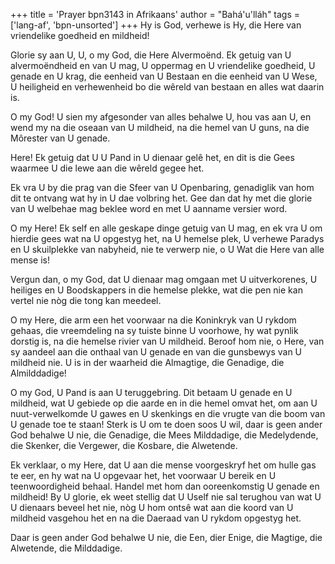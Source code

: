 +++
title = 'Prayer bpn3143 in Afrikaans'
author = "Bahá'u'lláh"
tags = ['lang-af', 'bpn-unsorted']
+++
Hy is God, verhewe is Hy, die Here van vriendelike goedheid en mildheid!

Glorie sy aan U, U, o my God, die Here Alvermoënd. Ek getuig van U alvermoëndheid en van U mag, U oppermag en U vriendelike goedheid, U genade en U krag, die eenheid van U Bestaan en die eenheid van U Wese, U heiligheid en verhewenheid bo die wêreld van bestaan en alles wat daarin is.

O my God! U sien my afgesonder van alles behalwe U, hou vas aan U, en wend my na die oseaan van U mildheid, na die hemel van U guns, na die Môrester van U genade.

Here! Ek getuig dat U U Pand in U dienaar gelê het, en dit is die Gees waarmee U die lewe aan die wêreld gegee het.

Ek vra U by die prag van die Sfeer van U Openbaring, genadiglik van hom dit te ontvang wat hy in U dae volbring het. Gee dan dat hy met die glorie van U welbehae mag beklee word en met U aanname versier word.

O my Here! Ek self en alle geskape dinge getuig van U mag, en ek vra U om hierdie gees wat na U opgestyg het, na U hemelse plek, U verhewe Paradys en U skuilplekke van nabyheid, nie te verwerp nie, o U Wat die Here van alle mense is!

Vergun dan, o my God, dat U dienaar mag omgaan met U uitverkorenes, U heiliges en U Boodskappers in die hemelse plekke, wat die pen nie kan vertel nie nòg die tong kan meedeel.

O my Here, die arm een het voorwaar na die Koninkryk van U rykdom gehaas, die vreemdeling na sy tuiste binne U voorhowe, hy wat pynlik dorstig is, na die hemelse rivier van U mildheid. Beroof hom nie, o Here, van sy aandeel aan die onthaal van U genade en van die gunsbewys van U mildheid nie. U is in der waarheid die Almagtige, die Genadige, die Almilddadige!

O my God, U Pand is aan U teruggebring. Dit betaam U genade en U mildheid, wat U gebiede op die aarde en in die hemel omvat het, om aan U nuut-verwelkomde U gawes en U skenkings en die vrugte van die boom van U genade toe te staan! Sterk is U om te doen soos U wil, daar is geen ander God behalwe U nie, die Genadige, die Mees Milddadige, die Medelydende, die Skenker, die Vergewer, die Kosbare, die Alwetende.

Ek verklaar, o my Here, dat U aan die mense voorgeskryf het om hulle gas te eer, en hy wat na U opgevaar het, het voorwaar U bereik en U teenwoordigheid behaal. Handel met hom dan ooreenkomstig U genade en mildheid! By U glorie, ek weet stellig dat U Uself nie sal terughou van wat U U dienaars beveel het nie, nòg U hom ontsê wat aan die koord van U mildheid vasgehou het en na die Daeraad van U rykdom opgestyg het.

Daar is geen ander God behalwe U nie, die Een, dier Enige, die Magtige, die Alwetende, die Milddadige.
